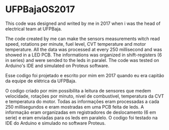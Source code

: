 # UFPBajaOS2017
This code was designed and writed by me in 2017 when i was the head of electrical team at UFPBaja.

The code created by me can make the sensors measurements witch read speed, rotations per minute, fuel level, CVT temperature and motor temperature. All the data was processed at every 250 millisecond and was showed in a LED PCB. The informations was organized in shift-registers (6 in series) and were sended to the leds in paralel. The code was tested on Arduino's IDE and simulated on Proteus software.

Esse codigo foi projetado e escrito por mim em 2017 quando eu era capitão da equipe de elétrica da UFPBaja.

O codigo criado por mim possibilita a leitura de sensores que medem velocidade, rotações por minuto, nivel de combustivel, temperatura da CVT e temperatura do motor. Todas as informações eram processadas a cada 250 millisegundos e eram mostradas em uma PCB feita de leds. A informação eram organizadas em registradores de deslocamento (6 em serie) e eram enviadas para os leds em paralelo. O codigo foi testado na IDE do Arduino e simulado no software Proteus.
